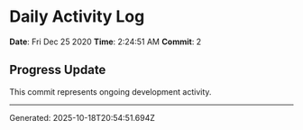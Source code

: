 # Daily Activity Log

**Date**: Fri Dec 25 2020
**Time**: 2:24:51 AM
**Commit**: 2

## Progress Update

This commit represents ongoing development activity.

---
Generated: 2025-10-18T20:54:51.694Z
